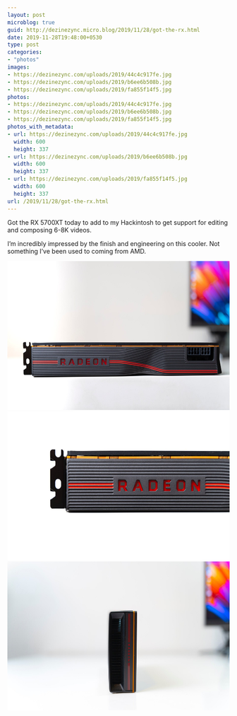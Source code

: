```yaml
---
layout: post
microblog: true
guid: http://dezinezync.micro.blog/2019/11/28/got-the-rx.html
date: 2019-11-28T19:48:00+0530
type: post
categories:
- "photos"
images:
- https://dezinezync.com/uploads/2019/44c4c917fe.jpg
- https://dezinezync.com/uploads/2019/b6ee6b508b.jpg
- https://dezinezync.com/uploads/2019/fa855f14f5.jpg
photos:
- https://dezinezync.com/uploads/2019/44c4c917fe.jpg
- https://dezinezync.com/uploads/2019/b6ee6b508b.jpg
- https://dezinezync.com/uploads/2019/fa855f14f5.jpg
photos_with_metadata:
- url: https://dezinezync.com/uploads/2019/44c4c917fe.jpg
  width: 600
  height: 337
- url: https://dezinezync.com/uploads/2019/b6ee6b508b.jpg
  width: 600
  height: 337
- url: https://dezinezync.com/uploads/2019/fa855f14f5.jpg
  width: 600
  height: 337
url: /2019/11/28/got-the-rx.html
---
```

Got the RX 5700XT today to add to my Hackintosh to get support for editing and composing 6-8K videos. 

I’m incredibly impressed by the finish and engineering on this cooler. Not something I’ve been used to coming from AMD. 

<img src="uploads/2019/44c4c917fe.jpg" width="600" height="337" alt="" /><img src="uploads/2019/b6ee6b508b.jpg" width="600" height="337" alt="" /><img src="uploads/2019/fa855f14f5.jpg" width="600" height="337" alt="" />
